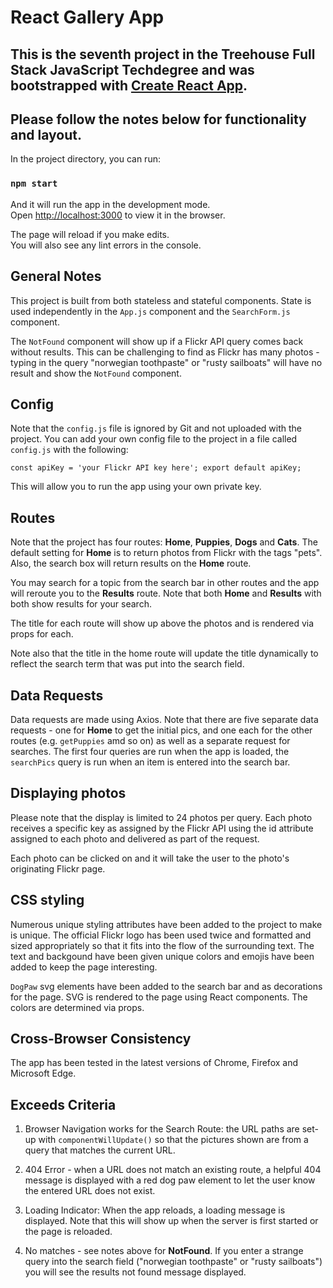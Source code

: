 # React Gallery App

## This is the seventh project in the Treehouse Full Stack JavaScript Techdegree and was bootstrapped with [Create React App](https://github.com/facebook/create-react-app).


## Please follow the notes below for functionality and layout.

In the project directory, you can run:

### `npm start`

And it will run the app in the development mode.\
Open [http://localhost:3000](http://localhost:3000) to view it in the browser.

The page will reload if you make edits.\
You will also see any lint errors in the console.

## General Notes

This project is built from both stateless and stateful components.  State is used independently in the `App.js` component and the `SearchForm.js` component.

The `NotFound` component will show up if a Flickr API query comes back without results.  This can be challenging to find as Flickr has many photos - typing in the query "norwegian toothpaste" or "rusty sailboats" will have no result and show the `NotFound` component.

## Config

Note that the `config.js` file is ignored by Git and not uploaded with the project.  You can add your own config file to the project in a file called `config.js` with the following:

`const apiKey = 'your Flickr API key here';
export default apiKey;`

This will allow you to run the app using your own private key.

## Routes

Note that the project has four routes:  **Home**, **Puppies**, **Dogs** and **Cats**.  The default setting for **Home** is to return photos from Flickr with the tags "pets".  Also, the search box will return results on the **Home** route.  

You may search for a topic from the search bar in other routes and the app will reroute you to the **Results** route.  Note that both **Home** and **Results** with both show results for your search. 

The title for each route will show up above the photos and is rendered via props for each.

Note also that the title in the home route will update the title dynamically to reflect the search term that was put into the search field.

## Data Requests 

Data requests are made using Axios.  Note that there are five separate data requests - one for **Home** to get the initial pics, and one each for the other routes (e.g. `getPuppies` amd so on) as well as a separate request for searches.  The first four queries are run when the app is loaded, the `searchPics` query is run when an item is entered into the search bar.  

## Displaying photos

Please note that the display is limited to 24 photos per query.  Each photo receives a specific key as assigned by the Flickr API using the id attribute assigned to each photo and delivered as part of the request.

Each photo can be clicked on and it will take the user to the photo's originating Flickr page.

## CSS styling

Numerous unique styling attributes have been added to the project to make is unique.  The official Flickr logo has been used twice and formatted and sized appropriately so that it fits into the flow of the surrounding text.  The text and backgound have been given unique colors and emojis have been added to keep the page interesting.  

`DogPaw` svg elements have been added to the search bar and as decorations for the page.  SVG is rendered to the page  using React components.  The colors are determined via props.

## Cross-Browser Consistency   

The app has been tested in the latest versions of Chrome, Firefox and Microsoft Edge.


## Exceeds Criteria

1. Browser Navigation works for the Search Route: the URL paths are set-up with ```componentWillUpdate()``` so that the pictures shown are from a query that matches the current URL.

2. 404 Error - when a URL does not match an existing route, a helpful 404 message is displayed with a red dog paw element to let the user know the entered URL does not exist.

3. Loading Indicator: When the app reloads, a loading message is displayed.  Note that this will show up when the server is first started or the page is reloaded.

4. No matches - see notes above for **NotFound**.  If you enter a strange query into the search field ("norwegian toothpaste" or "rusty sailboats") you will see the results not found message displayed.
